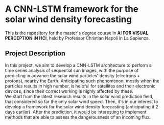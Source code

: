 # A CNN-LSTM framework for the solar wind density forecasting
This is the repository for the master's degree course in  **AI FOR VISUAL PERCEPTION IN HCI**, held by Professor Christian Napoli in La Sapienza.

## Project Description
In this project, we aim to develop a CNN-LSTM architecture to perform a time series analysis of sequential sun images, with the purpose of predicting in advance the solar wind particles' density (electrons + protons), nearby the Earth. Anticipating such phenomenon, mostly when the particles results in high number, is helpful for satellites and their electronic devices, since their correct working is highly affected by these.  
We start from the latest research results in the solar wind prediction field, that considered so far the only solar wind speed. Then, it's in our interest to develop a framework for the solar wind density forecasting (anticipating it 2 days earlier). After the prediction, it would be interesting to implement methods that are able to assess the dangerousness of an incoming flux.
